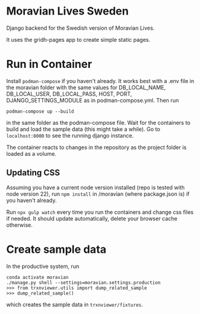 # Moravian Lives Sweden

Django backend for the Swedish version of Moravian Lives.

It uses the gridh-pages app to create simple static pages.

# Run in Container
Install `podman-compose` if you haven't already. It works best with a .env file in the moravian folder with the same values for DB_LOCAL_NAME, DB_LOCAL_USER, 
DB_LOCAL_PASS, HOST, PORT, DJANGO_SETTINGS_MODULE as in podman-compose.yml. Then run
```
podman-compose up --build
```
in the same folder as the podman-compose file. Wait for the containers to build and load the sample data (this might take a while).
Go to `localhost:8000` to see the running django instance.

The container reacts to changes in the repository as the project folder is loaded as a volume.

## Updating CSS
Assuming you have a current node version installed (repo is tested with node version 22), run 
`npm install` in /moravian (where package.json is) if you haven't already. 

Run `npx gulp watch` every time you run the containers and change css files if needed. It should update automatically, delete your browser cache otherwise.

# Create sample data
In the productive system, run 
```
conda activate moravian
./manage.py shell --settings=moravian.settings.production
>>> from trxnviewer.utils import dump_related_sample
>>> dump_related_sample()
```
which creates the sample data in `trxnviewer/fixtures`.
